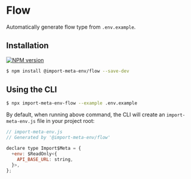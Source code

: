 # Flow

Automatically generate flow type from `.env.example`.

## Installation

[![NPM version](https://img.shields.io/npm/v/@import-meta-env/flow.svg)](https://www.npmjs.com/package/@import-meta-env/flow)

```bash
$ npm install @import-meta-env/flow --save-dev
```

## Using the CLI

```bash
$ npx import-meta-env-flow --example .env.example
```

By default, when running above command, the CLI will create an `import-meta-env.js` file in your project root:

```js
// import-meta-env.js
// Generated by '@import-meta-env/flow'

declare type Import$Meta = {
  +env: $ReadOnly<{
    API_BASE_URL: string,
  }>,
};
```
